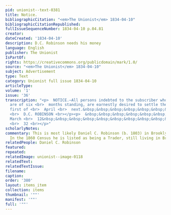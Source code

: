 ```yaml
---
pid: unionist--text-0381
title: Notice.
bibliographicCitation: "<em>The Unionist</em> 1834-04-10"
bibliographicCitationRepublished: 
fullIssueSequenceNumber: 1834-04-10 p.04.81
creator: 
dateCreated: '1834-04-10'
description: D.C. Robinson needs his money
language: English
publisher: The Unionist
IsPartOf: 
rights: https://creativecommons.org/publicdomain/mark/1.0/
source: "<em>The Unionist</em> 1834-04-10"
subject: Advertisement
type: Text
category: Unionist full issue 1834-04-10
articleType: 
volume: '1'
issue: '36'
transcription: "<p>  NOTICE.—All persons indebted to the subscriber whose accounts
  are of six <br>  months standing, are earnestly desired to settle them before the
  first of <br>  April <br>  next.&nbsp;&nbsp;&nbsp;&nbsp;&nbsp;&nbsp;&nbsp;&nbsp;&nbsp;&nbsp;&nbsp;&nbsp;&nbsp;&nbsp;
  <br>  D.C. ROBINSON <br></p><p>  &nbsp;&nbsp;&nbsp;&nbsp;&nbsp;&nbsp;&nbsp;&nbsp;&nbsp;&nbsp;&nbsp;
  March <br>  12&nbsp;&nbsp;&nbsp;&nbsp;&nbsp;&nbsp;&nbsp;&nbsp;&nbsp;&nbsp;&nbsp;&nbsp;&nbsp;&nbsp;&nbsp;&nbsp;&nbsp;&nbsp;&nbsp;&nbsp;&nbsp;&nbsp;&nbsp;&nbsp;&nbsp;&nbsp;&nbsp;&nbsp;&nbsp;&nbsp;&nbsp;&nbsp;&nbsp;&nbsp;&nbsp;&nbsp;&nbsp;&nbsp;&nbsp;&nbsp;&nbsp;&nbsp;&nbsp;
  <br>  32 <br></p>"
scholarlyNotes: 
commentary: This is most likely Daniel C. Robinson (b. 1803) in Brooklyn, Connecticut.
  In the 1860 Census he is listed as being a Trader, still living in Brooklyn. https://www.ancestry.com/discoveryui-content/view/17591114:7667?tid=&pid=&queryId=4b1830c6a738dd373815836b51392908&_phsrc=ZOy131&_phstart=successSource
relatedPeople: Daniel C. Robinson
featured: 
repeated: 
relatedImage: unionist--image-0118
relatedText: 
relatedTextIssue: 
filename: 
caption: 
order: '380'
layout: items_item
collection: items
thumbnail: '""'
manifest: '""'
full: '""'
---
```

